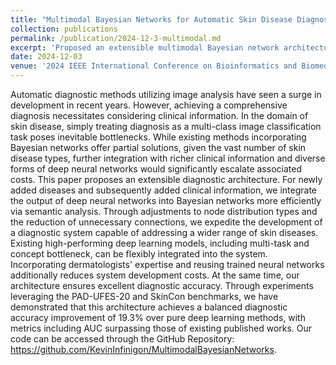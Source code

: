 ```yaml
---
title: "Multimodal Bayesian Networks for Automatic Skin Disease Diagnosis"
collection: publications
permalink: /publication/2024-12-3-multimodal.md
excerpt: 'Proposed an extensible multimodal Bayesian network architecture that efficiently integrates deep neural networks with clinical metadata for skin disease diagnosis, achieving 19.3% accuracy improvement over baseline methods.'
date: 2024-12-03
venue: '2024 IEEE International Conference on Bioinformatics and Biomedicine (BIBM)'
---
```

Automatic diagnostic methods utilizing image analysis have seen a surge in development in recent years. However, achieving a comprehensive diagnosis necessitates considering clinical information. In the domain of skin disease, simply treating diagnosis as a multi-class image classification task poses inevitable bottlenecks. While existing methods incorporating Bayesian networks offer partial solutions, given the vast number of skin disease types, further integration with richer clinical information and diverse forms of deep neural networks would significantly escalate associated costs.
This paper proposes an extensible diagnostic architecture. For newly added diseases and subsequently added clinical information, we integrate the output of deep neural networks into Bayesian networks more efficiently via semantic analysis. Through adjustments to node distribution types and the reduction of unnecessary connections, we expedite the development of a diagnostic system capable of addressing a wider range of skin diseases. Existing high-performing deep learning models, including multi-task and concept bottleneck, can be flexibly integrated into the system. Incorporating dermatologists' expertise and reusing trained neural networks additionally reduces system development costs. At the same time, our architecture ensures excellent diagnostic accuracy.
Through experiments leveraging the PAD-UFES-20 and SkinCon benchmarks, we have demonstrated that this architecture achieves a balanced diagnostic accuracy improvement of 19.3\% over pure deep learning methods, with metrics including AUC surpassing those of existing published works. Our code can be accessed through the GitHub Repository: https://github.com/KevinInfinigon/MultimodalBayesianNetworks.

[//]: # ([Download paper here]&#40;https://ieeexplore.ieee.org/stamp/stamp.jsp?tp=&arnumber=10247912&isnumber=10247655&#41;)

